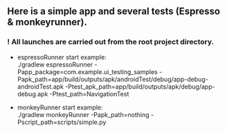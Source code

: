 ## Here is a simple app and several tests (Espresso & monkeyrunner).

### ! All launches are carried out from the root project directory.

* espressoRunner start example:\
./gradlew espressoRunner -Papp_package=com.example.ui_testing_samples -Papk_path=app/build/outputs/apk/androidTest/debug/app-debug-androidTest.apk -Ptest_apk_path=app/build/outputs/apk/debug/app-debug.apk -Ptest_path=NavigationTest

* monkeyRunner start example:\
./gradlew monkeyRunner -Papk_path=nothing -Pscript_path=scripts/simple.py
